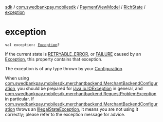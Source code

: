 [sdk](../../../index.md) / [com.swedbankpay.mobilesdk](../../index.md) / [PaymentViewModel](../index.md) / [RichState](index.md) / [exception](./exception.md)

# exception

`val exception: `[`Exception`](https://kotlinlang.org/api/latest/jvm/stdlib/kotlin/-exception/index.html)`?`

If the current state is [RETRYABLE_ERROR](../-state/-r-e-t-r-y-a-b-l-e_-e-r-r-o-r/index.md), or
[FAILURE](../-state/-f-a-i-l-u-r-e/index.md) caused by an [Exception](https://kotlinlang.org/api/latest/jvm/stdlib/kotlin/-exception/index.html),
this property contains that exception.

The exception is of any type thrown by your [Configuration](../../-configuration/index.md).

When using
[com.swedbankpay.mobilesdk.merchantbackend.MerchantBackendConfiguration](../../../com.swedbankpay.mobilesdk.merchantbackend/-merchant-backend-configuration/index.md),
you should be prepared for [java.io.IOException](https://docs.oracle.com/javase/6/docs/api/java/io/IOException.html) in general, and
[com.swedbankpay.mobilesdk.merchantbackend.RequestProblemException](../../../com.swedbankpay.mobilesdk.merchantbackend/-request-problem-exception/index.md) in particular.
If [com.swedbankpay.mobilesdk.merchantbackend.MerchantBackendConfiguration](../../../com.swedbankpay.mobilesdk.merchantbackend/-merchant-backend-configuration/index.md)
throws an [IllegalStateException](https://kotlinlang.org/api/latest/jvm/stdlib/kotlin/-illegal-state-exception/index.html), it means you are not using it correctly;
please refer to the exception message for advice.

